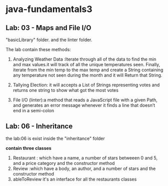 # java-fundamentals3

## Lab: 03 - Maps and File I/O
 "basicLibrary" folder. and the linter folder.

The lab contain these methods:
1. Analyzing Weather Data :Iterate through all of the data to find the min and max values.it will track of all the unique temperatures seen.
Finally, iterate from the min temp to the max temp and create a String containing any temperature not seen during the month and it will Return that String.
   
2. Tallying Election: it will accepts a List of Strings representing votes and returns one string to show what got the most votes

3. File I/O (linter):a method that reads a JavaScript file with a given Path, and generates an error message whenever it finds a line that doesn’t end in a semi-colon


## Lab: 06 - Inheritance
the lab:06 is exist inside the "inheritance" folder

**contain three classes**
1. Restaurant : which  have a name, a number of stars betweeen 0 and 5, and a price category and the constructor method
2. Review :which  have a body, an author, and a number of stars and the constructor method
3. ableToReview it's an interface for all the restaurants classes
